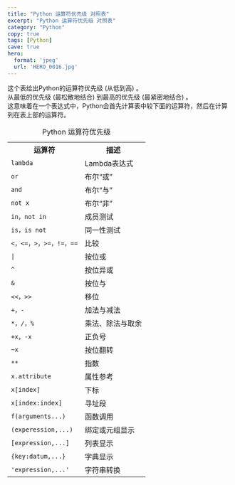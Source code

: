 ```yaml
---
title: "Python 运算符优先级 对照表"
excerpt: "Python 运算符优先级 对照表"
category: "Python"
copy: true
tags: [Python]
cave: true
hero:
  format: 'jpeg'
  url: 'HERO_0016.jpg'
---
```

<div class="quote">
这个表给出Python的运算符优先级 (从低到高) 。<br/>
从最低的优先级 (最松散地结合) 到最高的优先级 (最紧密地结合) 。<br/>
这意味着在一个表达式中，Python会首先计算表中较下面的运算符，然后在计算列在表上部的运算符。
</div>

<table cellspacing="5" cellpadding="2">
    <caption>Python 运算符优先级</caption>
    <tr>
        <th>运算符</th>
        <th>描述</th>
    </tr>
    <tr>
        <td><code>lambda</code></td>
        <td>Lambda表达式</td>
    </tr>
    <tr>
        <td><code>or</code></td>
        <td>布尔“或”</td>
    </tr>
    <tr>
        <td><code>and</code></td>
        <td>布尔“与”</td>
    </tr>
    <tr>
        <td><code>not x</code></td>
        <td>布尔“非”</td>
    </tr>
    <tr>
        <td><code>in，not in</code></td>
        <td>成员测试</td>
    </tr>
    <tr>
        <td><code>is，is not</code></td>
        <td>同一性测试</td>
    </tr>
    <tr>
        <td><code>&lt;，&lt;=，&gt;，&gt;=，!=，==</code></td>
        <td>比较</td>
    </tr>
    <tr>
        <td><code>|</code></td>
        <td>按位或</td>
    </tr>
    <tr>
        <td><code>^</code></td>
        <td>按位异或</td>
    </tr>
    <tr>
        <td><code>&amp;</code></td>
        <td>按位与</td>
    </tr>
    <tr>
        <td><code>&lt;&lt;，&gt;&gt;</code></td>
        <td>移位</td>
    </tr>
    <tr>
        <td><code>+，-</code></td>
        <td>加法与减法</td>
    </tr>
    <tr>
        <td><code>*，/，%</code></td>
    <td>乘法、除法与取余</td>
    </tr>
    <tr>
    <td><code>+x，-x</code></td>
    <td>正负号</td>
    </tr>
    <tr>
    <td><code>~x</code></td>
    <td>按位翻转</td>
    </tr>
    <tr>
    <td><code>**</code></td>
    <td>指数</td>
    </tr>
    <tr>
    <td><code>x.attribute</code></td>
    <td>属性参考</td>
    </tr>
    <tr>
    <td><code>x[index]</code></td>
    <td>下标</td>
    </tr>
    <tr>
    <td><code>x[index:index]</code></td>
    <td>寻址段</td>
    </tr>
    <tr>
    <td><code>f(arguments...)</code></td>
        <td>函数调用</td>
    </tr>
    <tr>
        <td><code>(experession,...)</code></td>
        <td>绑定或元组显示</td>
    </tr>
    <tr>
        <td><code>[expression,...]</code></td>
        <td>列表显示</td>
    </tr>
    <tr>
        <td><code>{key:datum,...}</code></td>
        <td>字典显示</td>
    </tr>
    <tr>
        <td><code>'expression,...'</code></td>
        <td>字符串转换</td>
    </tr>
</table>
